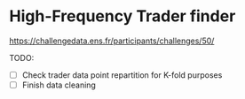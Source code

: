 # High-Frequency Trader finder

https://challengedata.ens.fr/participants/challenges/50/

TODO:
- [ ] Check trader data point repartition for K-fold purposes
- [ ] Finish data cleaning